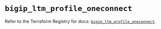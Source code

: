 # `bigip_ltm_profile_oneconnect`

Refer to the Terraform Registry for docs: [`bigip_ltm_profile_oneconnect`](https://registry.terraform.io/providers/f5networks/bigip/1.24.1/docs/resources/ltm_profile_oneconnect).
